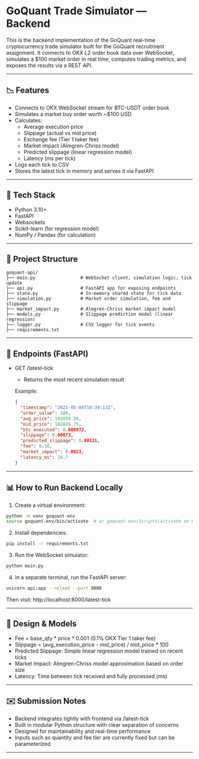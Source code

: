 # GoQuant Trade Simulator — Backend

This is the backend implementation of the GoQuant real-time cryptocurrency trade simulator built for the GoQuant recruitment assignment. It connects to OKX L2 order book data over WebSocket, simulates a $100 market order in real time, computes trading metrics, and exposes the results via a REST API.

---

## 📉 Features

- Connects to OKX WebSocket stream for BTC-USDT order book
- Simulates a market buy order worth ~$100 USD
- Calculates:
  - Average execution price
  - Slippage (actual vs mid price)
  - Exchange fee (Tier 1 taker fee)
  - Market impact (Almgren-Chriss model)
  - Predicted slippage (linear regression model)
  - Latency (ms per tick)
- Logs each tick to CSV
- Stores the latest tick in memory and serves it via FastAPI

---

## 🚀 Tech Stack

- Python 3.10+
- FastAPI
- Websockets
- Scikit-learn (for regression model)
- NumPy / Pandas (for calculation)

---

## 📁 Project Structure

```
goquant-api/
├── main.py                 # WebSocket client, simulation logic, tick update
├── api.py                  # FastAPI app for exposing endpoints
├── state.py                # In-memory shared state for tick data
├── simulation.py           # Market order simulation, fee and slippage
├── market_impact.py        # Almgren-Chriss market impact model
├── models.py               # Slippage prediction model (linear regression)
├── logger.py               # CSV logger for tick events
├── requirements.txt
```

---

## 🔌 Endpoints (FastAPI)

- GET /latest-tick
  - Returns the most recent simulation result

  Example:
  ```json
  {
    "timestamp": "2025-05-04T10:39:13Z",
    "order_value": 100,
    "avg_price": 102850.50,
    "mid_price": 102849.75,
    "btc_executed": 0.000972,
    "slippage": 0.00073,
    "predicted_slippage": 0.00121,
    "fee": 0.10,
    "market_impact": 0.0023,
    "latency_ms": 34.7
  }
  ```

---

## 📊 How to Run Backend Locally

1. Create a virtual environment:
```bash
python -m venv goquant-env
source goquant-env/bin/activate  # or goquant-env\Scripts\activate on Windows
```

2. Install dependencies:
```bash
pip install -r requirements.txt
```

3. Run the WebSocket simulator:
```bash
python main.py
```

4. In a separate terminal, run the FastAPI server:
```bash
uvicorn api:app --reload --port 8000
```

Then visit: http://localhost:8000/latest-tick

---

## 📖 Design & Models

- Fee = base_qty * price * 0.001 (0.1% OKX Tier 1 taker fee)
- Slippage = (avg_execution_price - mid_price) / mid_price * 100
- Predicted Slippage: Simple linear regression model trained on recent ticks
- Market Impact: Almgren-Chriss model approximation based on order size
- Latency: Time between tick received and fully processed (ms)

---

## ✉️ Submission Notes

- Backend integrates tightly with frontend via /latest-tick
- Built in modular Python structure with clear separation of concerns
- Designed for maintainability and real-time performance
- Inputs such as quantity and fee tier are currently fixed but can be parameterized

---
